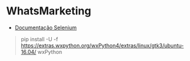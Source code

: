 # WhatsMarketing

- [Documentação Selenium](https://selenium-python.readthedocs.io/)

>  pip install -U -f https://extras.wxpython.org/wxPython4/extras/linux/gtk3/ubuntu-16.04/ wxPython